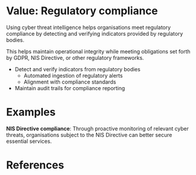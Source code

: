 # Value: Regulatory compliance

Using cyber threat intelligence helps organisations meet regulatory compliance by detecting and verifying indicators provided by regulatory bodies.

This helps maintain operational integrity while meeting obligations set forth by GDPR, NIS Directive, or other regulatory frameworks.

- Detect and verify indicators from regulatory bodies
  - Automated ingestion of regulatory alerts
  - Alignment with compliance standards
- Maintain audit trails for compliance reporting

# Examples

**NIS Directive compliance**: Through proactive monitoring of relevant cyber threats, organisations subject to the NIS Directive can better secure essential services.

# References

